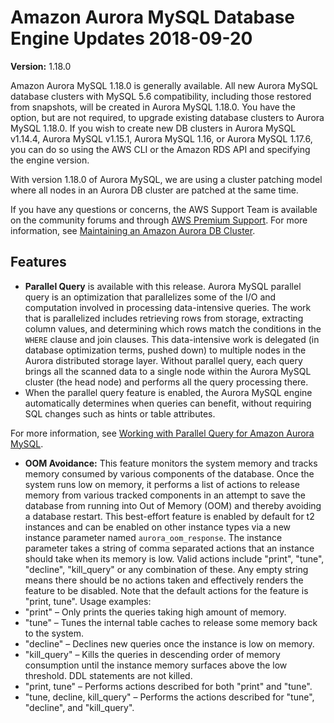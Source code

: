 # Amazon Aurora MySQL Database Engine Updates 2018\-09\-20<a name="AuroraMySQL.Updates.1180"></a>

**Version:** 1\.18\.0

Amazon Aurora MySQL 1\.18\.0 is generally available\. All new Aurora MySQL database clusters with MySQL 5\.6 compatibility, including those restored from snapshots, will be created in Aurora MySQL 1\.18\.0\. You have the option, but are not required, to upgrade existing database clusters to Aurora MySQL 1\.18\.0\. If you wish to create new DB clusters in Aurora MySQL v1\.14\.4, Aurora MySQL v1\.15\.1, Aurora MySQL 1\.16, or Aurora MySQL 1\.17\.6, you can do so using the AWS CLI or the Amazon RDS API and specifying the engine version\. 

With version 1\.18\.0 of Aurora MySQL, we are using a cluster patching model where all nodes in an Aurora DB cluster are patched at the same time\. 

If you have any questions or concerns, the AWS Support Team is available on the community forums and through [AWS Premium Support](http://aws.amazon.com/support)\. For more information, see [Maintaining an Amazon Aurora DB Cluster](USER_UpgradeDBInstance.Maintenance.md)\.

## Features<a name="AuroraMySQL.Updates.1180.Features"></a>
+  **Parallel Query** is available with this release\. Aurora MySQL parallel query is an optimization that parallelizes some of the I/O and computation involved in processing data\-intensive queries\. The work that is parallelized includes retrieving rows from storage, extracting column values, and determining which rows match the conditions in the `WHERE` clause and join clauses\. This data\-intensive work is delegated \(in database optimization terms, pushed down\) to multiple nodes in the Aurora distributed storage layer\. Without parallel query, each query brings all the scanned data to a single node within the Aurora MySQL cluster \(the head node\) and performs all the query processing there\. 
  + When the parallel query feature is enabled, the Aurora MySQL engine automatically determines when queries can benefit, without requiring SQL changes such as hints or table attributes\.

  For more information, see [Working with Parallel Query for Amazon Aurora MySQL](aurora-mysql-parallel-query.md)\.
+  **OOM Avoidance:** This feature monitors the system memory and tracks memory consumed by various components of the database\. Once the system runs low on memory, it performs a list of actions to release memory from various tracked components in an attempt to save the database from running into Out of Memory \(OOM\) and thereby avoiding a database restart\. This best\-effort feature is enabled by default for t2 instances and can be enabled on other instance types via a new instance parameter named `aurora_oom_response`\. The instance parameter takes a string of comma separated actions that an instance should take when its memory is low\. Valid actions include "print", "tune", "decline", "kill\_query" or any combination of these\. Any empty string means there should be no actions taken and effectively renders the feature to be disabled\. Note that the default actions for the feature is "print, tune"\. Usage examples: 
  + "print" – Only prints the queries taking high amount of memory\.
  + "tune" – Tunes the internal table caches to release some memory back to the system\.
  + "decline" – Declines new queries once the instance is low on memory\.
  + "kill\_query" – Kills the queries in descending order of memory consumption until the instance memory surfaces above the low threshold\. DDL statements are not killed\.
  + "print, tune" – Performs actions described for both "print" and "tune"\.
  + "tune, decline, kill\_query" – Performs the actions described for "tune", "decline", and "kill\_query"\.